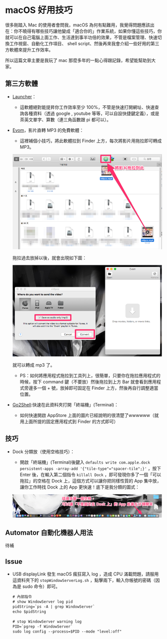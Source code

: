 # macOS 好用技巧
很多剛踏入 Mac 的使用者會問我，macOS 為何有點難用，我覺得問題應該出在：你不曉得有哪些技巧讓他變成「適合你的」作業系統，如果你懂這些技巧，你就可以在自己電腦上面工作、生活達到事半功倍的效果，不管是檔案管理、快速切換工作視窗、自動化工作項目、 shell script、然後再來我會介紹一些好用的第三方軟體來提升工作效率。

所以這篇文章主要是我玩了 mac 那麼多年的一點心得跟記錄，希望能幫助到大家。

## 第三方軟體

* [Launcher](https://itunes.apple.com/tw/app/launcher/id402270706?l=zh&mt=12)：
	* 這軟體絕對能提昇你工作效率至少 100%，不管是快速打開網址、快速查詢各種資料（透過 google , youtube 等等，可以自設快捷鍵定義），或是茶英文單字、算數（連三角函數跟 pi 都可以）。

* [Evom](http://thelittleappfactory.com)，影片直轉 MP3 的免費軟體：
	* 這裡補個小技巧，將此軟體拉到 Finder 上方，每次將影片用拖拉即可轉成 MP3。
	
	![Evom_1.png](Evom/Evom_1.png)
	
	拖拉過去放掉以後，就會出現如下圖：
	
	![Evom_2.png](Evom/Evom_2.png)
	
	就可以轉成 mp3 了。
	* PS：如何將應用程式拖拉到工具列上，很簡單，只要你在拖拉應用程式的時候，按下 command 鍵（不要放）然後拖拉到上方 Bar 就會看到應用程式旁邊多一個 + 號，放掉即可固定在 Finder 上方，然後再自行調整適當位置。

* [Go2Shell](https://itunes.apple.com/tw/app/go2shell/id445770608?l=zh&mt=12):快速在此資料夾打開「終端機」(Terminal)：
	* 如何快速開啟 AppStore 上面的圖片已經說明的很清楚了wwwwww（就用上面所提的固定應用程式到 Finder 的方式即可）


## 技巧

* Dock 分類放（使用空格技巧）：
	* 開啟「終端機」(Terminal)後鍵入 ```defaults write com.apple.dock persistent-apps -array-add '{"tile-type"="spacer-tile";}'``` ，按下 Enter 後，在輸入第二個指令 ```killall Dock``` ，即可發現你多了一個「可以拖拉」的空格在 Dock 上，這個方式可以讓你把同樣性質的 App 集中放，讓你工作時找 Dock 上的 App 更快速！底下是我分類的圖式：
	
	![Dock_1.png](Dock/Dock_1.png)

## Automator 自動化機器人用法

待補

## Issue

* USB displayLink 發生 macOS 瘋狂寫入 log ，造成 CPU 滿載問題，請服用這資料夾下的 ```stopWindowServerLog.sh``` ，點擊兩下，輸入你帳號的密碼（因為是 sudo 命令）即可。

	```
	# 內部指令
	# show WindowServer log pid
	pidString=`ps -A | grep WindowServer`
	echo $pidString
	
	# stop WindowServer warning log
	PID=`pgrep -f WindowServer`
	sudo log config --process=$PID --mode "level:off"
	```